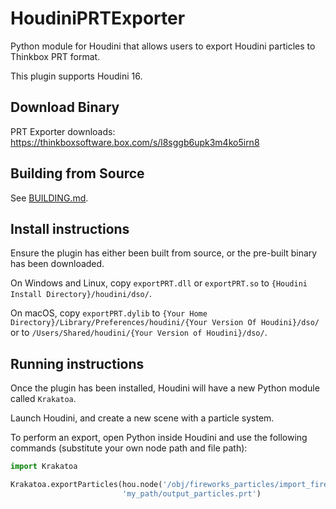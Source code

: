HoudiniPRTExporter
==================

Python module for Houdini that allows users to export Houdini particles to
Thinkbox PRT format.

This plugin supports Houdini 16.


## Download Binary

PRT Exporter downloads: https://thinkboxsoftware.box.com/s/l8sggb6upk3m4ko5irn8


## Building from Source

See [BUILDING.md](BUILDING.md).


## Install instructions

Ensure the plugin has either been built from source, or the pre-built binary has
been downloaded.

On Windows and Linux, copy `exportPRT.dll` or `exportPRT.so` to
`{Houdini Install Directory}/houdini/dso/`.

On macOS, copy `exportPRT.dylib` to
`{Your Home Directory}/Library/Preferences/houdini/{Your Version Of Houdini}/dso/`
or to `/Users/Shared/houdini/{Your Version of Houdini}/dso/`.


## Running instructions

Once the plugin has been installed, Houdini will have a new Python module called
`Krakatoa`.

Launch Houdini, and create a new scene with a particle system.

To perform an export, open Python inside Houdini and use the following commands
(substitute your own node path and file path):

```python
import Krakatoa

Krakatoa.exportParticles(hou.node('/obj/fireworks_particles/import_fireworks'),
                         'my_path/output_particles.prt')
```
